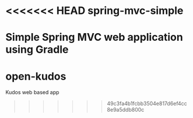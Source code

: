 <<<<<<< HEAD
spring-mvc-simple
=================

Simple Spring MVC web application using Gradle
=======
# open-kudos
Kudos web based app
>>>>>>> 49c3fa4b1fcbb3504e817d6ef4cc8e9a5ddb800c
